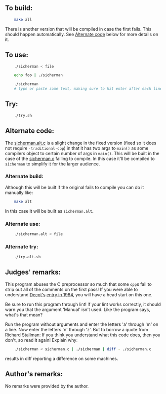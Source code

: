 ## To build:

```sh
    make all
```

There is another version that will be compiled in case the first fails. This
should happen automatically. See [Alternate code](#alternate-code) below for
more details on it.


## To use:

```sh
    ./sicherman < file

    echo foo | ./sicherman

    ./sicherman
    # type or paste some text, making sure to hit enter after each line typed
```


## Try:

```sh
    ./try.sh
```


## Alternate code:

The [sicherman.alt.c](sicherman.alt.c) is a slight change in the fixed version
(fixed so it does not require `-traditional-cpp`) in that it has two args to
`main()` as some compilers object to certain number of args in `main()`. This
will be built in the case of the [sicherman.c](sicherman.c) failing to compile.
In this case it'll be compiled to `sicherman` to simplify it for the larger
audience.


### Alternate build:

Although this will be built if the original fails to compile you can do it
manually like:

```sh
    make alt
```

In this case it will be built as `sicherman.alt`.


### Alternate use:

```sh
    ./sicherman.alt < file
```


### Alternate try:

```sh
    ./try.alt.sh
```


## Judges' remarks:

This program abuses the C preprocessor so much that some `cpp`s fail to strip
out all of the comments on the first pass!  If you were able to understand
[Decot's](../../authors.html#Dave_Decot) [entry in 1984](../../1984/decot/index.html), you
will have a head start on this one.

Be sure to run this program through lint!  If your lint works
correctly, it should warn you that the argument 'Manual' isn't used.
Like the program says, what's that mean?

Run the program without arguments and enter the letters 'a' through 'm'
on a line.  Now enter the letters 'n' through 'z'.  But to borrow a quote
from Richard Stallman: If you think you understand what this code
does, then you don't, so read it again!  Explain why:

```sh
    ./sicherman < sicherman.c | ./sicherman | diff - ./sicherman.c
```

results in diff reporting a difference on some machines.


## Author's remarks:

No remarks were provided by the author.


<!--

    Copyright © 1984-2024 by Landon Curt Noll. All Rights Reserved.

    You are free to share and adapt this file under the terms of this license:

	Creative Commons Attribution-ShareAlike 4.0 International (CC BY-SA 4.0)

    For more information, see:

	https://creativecommons.org/licenses/by-sa/4.0/

-->
